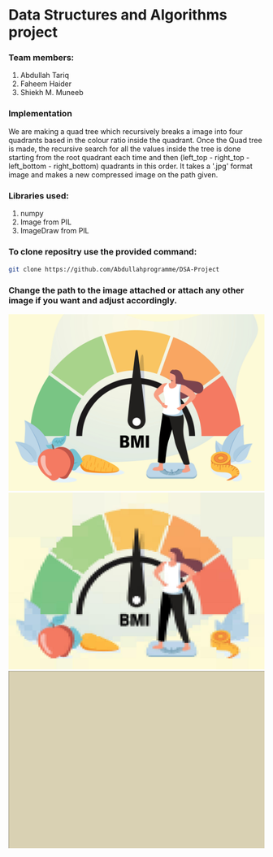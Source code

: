 # Data Structures and Algorithms project

### Team members:
1. Abdullah Tariq
2. Faheem Haider
3. Shiekh M. Muneeb

### Implementation
We are making a quad tree which recursively breaks a image into four quadrants based in the colour ratio inside the quadrant. Once the Quad tree is made, the recursive search for all the values inside the tree is done starting from the root quadrant each time and then (left_top - right_top - left_bottom - right_bottom) quadrants in this order. It takes a '.jpg' format image and makes a new compressed image on the path given.

### Libraries used:
1. numpy
2. Image from PIL
3. ImageDraw from PIL

### To clone repositry use the provided command:
```bash
git clone https://github.com/Abdullahprogramme/DSA-Project
```
### Change the path to the image attached or attach any other image if you want and adjust accordingly.

![Original Image](./readme_file_images/BMI.jpg)
![Compressed Image](./readme_file_images/Compressed.jpg)
![Compressed Image GIF](./readme_file_images/quadtree.gif)
